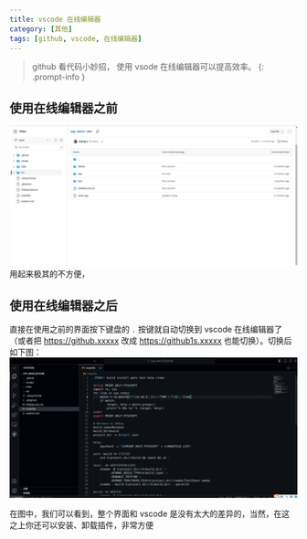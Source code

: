 ```yaml
---
title: vscode 在线编辑器
category: [其他]
tags: [github, vscode, 在线编辑器]
---
```


> github 看代码小妙招， 使用 vsode 在线编辑器可以提高效率。
{: .prompt-info }

## 使用在线编辑器之前
![](/assets/img/post/其他/read-code1.webp)
用起来极其的不方便，

## 使用在线编辑器之后
直接在使用之前的界面按下键盘的 `.` 按键就自动切换到 vscode 在线编辑器了（或者把 https://github.xxxxx 改成 https://github1s.xxxxx 也能切换）。切换后如下图：
![](/assets/img/post/其他/read-code2.webp)

在图中，我们可以看到，整个界面和 vscode 是没有太大的差异的，当然，在这之上你还可以安装、卸载插件，非常方便